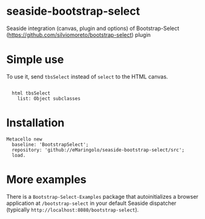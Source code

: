 # seaside-bootstrap-select
Seaside integration (canvas, plugin and options) of Bootstrap-Select (https://github.com/silviomoreto/bootstrap-select) plugin


# Simple use

To use it, send `tbsSelect` instead of `select` to the HTML canvas.

```smalltalk

  html tbsSelect
    list: Object subclasses
```

# Installation

```smalltalk
Metacello new 
  baseline: 'BootstrapSelect'; 
  repository: 'github://eMaringolo/seaside-bootstrap-select/src';
  load.
```

# More examples

There is a `Bootstrap-Select-Examples` package that autoinitializes a browser application at `/bootstrap-select` in your default Seaside dispatcher (typically `http://localhost:8080/bootstrap-select`).





